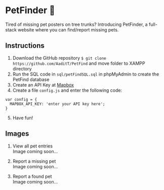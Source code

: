 # PetFinder 🐶
Tired of missing pet posters on tree trunks? Introducing PetFinder, a full-stack website where you can find/report missing pets.

## Instructions

1. Download the GitHub repository `$ git clone https://github.com/AaditT/PetFind` and move folder to XAMPP directory
2. Run the SQL code in `sql/petFindSQL.sql` in phpMyAdmin to create the PetFind database
3. Create an API Key at [Mapbox](https://www.mapbox.com/)
4. Create a file `config.js` and enter the following code:
```
var config = {
  MAPBOX_API_KEY: 'enter your API key here';
}
```
5. Have fun!

## Images

1. View all pet entries <br>
Image coming soon...

2. Report a missing pet <br>
Image coming soon...

3. Report a found pet <br>
Image coming soon...
